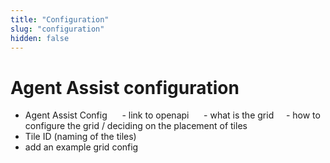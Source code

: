 ```yaml
---
title: "Configuration"
slug: "configuration"
hidden: false
---
```


# Agent Assist configuration


- Agent Assist Config 
    - link to openapi 
    - what is the grid
    - how to configure the grid / deciding on the placement of tiles
- Tile ID (naming of the tiles)
- add an example grid config